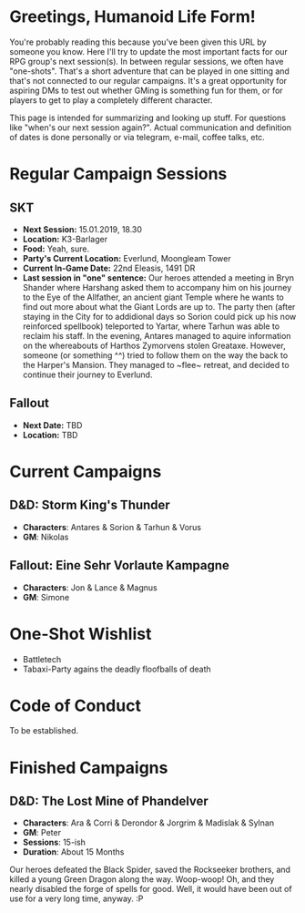 # Greetings, Humanoid Life Form!
You're probably reading this because you've been given this URL by someone you know. Here I'll try to update the most important facts for our RPG group's next session(s). In between regular sessions, we often have "one-shots". That's a short adventure that can be played in one sitting and that's not connected to our regular campaigns. It's a great opportunity for aspiring DMs to test out whether GMing is something fun for them, or for players to get to play a completely different character.

This page is intended for summarizing and looking up stuff. For questions like "when's our next session again?". Actual communication and definition of dates is done personally or via telegram, e-mail, coffee talks, etc.


# Regular Campaign Sessions

## SKT
- **Next Session:** 15.01.2019, 18.30
- **Location:** K3-Barlager
- **Food:** Yeah, sure. 
- **Party's Current Location:** Everlund, Moongleam Tower 
- **Current In-Game Date:** 22nd Eleasis, 1491 DR 
- **Last session in "one" sentence:** Our heroes attended a meeting in Bryn Shander where Harshang asked them to accompany him on his journey to the Eye of the Allfather, an ancient giant Temple where he wants to find out more about what the Giant Lords are up to. The party then (after staying in the City for to addidional days so Sorion could pick up his now reinforced spellbook) teleported to Yartar, where Tarhun was able to reclaim his staff. In the evening, Antares managed to aquire information on the whereabouts of Harthos Zymorvens stolen Greataxe. However, someone (or something ^^) tried to follow them on the way the back to the Harper's Mansion. They managed to ~flee~ retreat, and decided to continue their journey to Everlund.  

## Fallout
- **Next Date:** TBD
- **Location:** TBD


# Current Campaigns
## D&D: Storm King's Thunder
- **Characters**: Antares & Sorion & Tarhun & Vorus
- **GM**: Nikolas

## Fallout: Eine Sehr Vorlaute Kampagne
- **Characters**: Jon & Lance & Magnus
- **GM**: Simone

# One-Shot Wishlist
- Battletech
- Tabaxi-Party agains the deadly floofballs of death

# Code of Conduct
To be established.

# Finished Campaigns
## D&D: The Lost Mine of Phandelver
- **Characters**: Ara & Corri & Derondor & Jorgrim & Madislak & Sylnan
- **GM**: Peter
- **Sessions**: 15-ish
- **Duration**: About 15 Months

Our heroes defeated the Black Spider, saved the Rockseeker brothers, and killed a young Green Dragon along the way. Woop-woop! Oh, and they nearly disabled the forge of spells for good. Well, it would have been out of use for a very long time, anyway. :P
